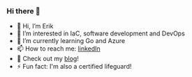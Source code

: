 ### Hi there 👋

<!--
**erisnar/erisnar** is a ✨ _special_ ✨ repository because its `README.md` (this file) appears on your GitHub profile.

Here are some ideas to get you started:

- 🔭 I’m currently working on ...
- 🌱 I’m currently learning ...
- 👯 I’m looking to collaborate on ...
- 🤔 I’m looking for help with ...
- 💬 Ask me about ...
- 📫 How to reach me: ...
- 😄 Pronouns: ...
- ⚡ Fun fact: ...
-->

- 👋 Hi, I’m Erik
- 👀 I’m interested in IaC, software development and DevOps
- 🌱 I’m currently learning Go and Azure
- 📫 How to reach me: [linkedIn](https://www.linkedin.com/in/eriksna/)
- 💬 Check out my [blog](https://eriksnartland.no/)!
- ⚡ Fun fact: I'm also a certified lifeguard!
